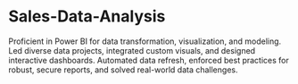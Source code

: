 # Sales-Data-Analysis
Proficient in Power BI for data transformation, visualization, and modeling. Led diverse data projects, integrated custom visuals, and designed interactive dashboards. Automated data refresh, enforced best practices for robust, secure reports, and solved real-world data challenges.
